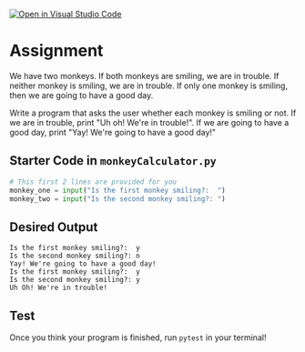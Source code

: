 [![Open in Visual Studio Code](https://classroom.github.com/assets/open-in-vscode-c66648af7eb3fe8bc4f294546bfd86ef473780cde1dea487d3c4ff354943c9ae.svg)](https://classroom.github.com/online_ide?assignment_repo_id=10188310&assignment_repo_type=AssignmentRepo)
# Assignment
We have two monkeys. If both monkeys are smiling, we are in trouble. If neither monkey is smiling, we are in trouble. If only one monkey is smiling, then we are going to have a good day.

Write a program that asks the user whether each monkey is smiling or not. If we are in trouble, print "Uh oh! We're in trouble!". If we are going to have a good day, print "Yay! We're going to have a good day!"

## Starter Code in `monkeyCalculator.py`
```python
# This first 2 lines are provided for you
monkey_one = input("Is the first monkey smiling?:  ")
monkey_two = input("Is the second monkey smiling?: ")
```

## Desired Output
```
Is the first monkey smiling?:  y
Is the second monkey smiling?: n
Yay! We're going to have a good day!
Is the first monkey smiling?:  y
Is the second monkey smiling?: y
Uh Oh! We're in trouble!
```

## Test
Once you think your program is finished, run `pytest` in your terminal!
